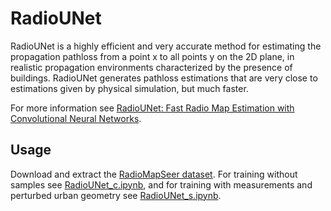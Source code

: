 # RadioUNet
RadioUNet is a highly efficient and very accurate method for estimating the propagation pathloss from a point x to all points y on the 2D plane, in realistic propagation environments characterized by the presence of buildings. RadioUNet generates pathloss estimations that are very close to estimations given by physical simulation, but much faster. 

For more information see [RadioUNet: Fast Radio Map Estimation with Convolutional Neural Networks](https://arxiv.org/pdf/1911.09002.pdf).



## Usage

Download and extract the [RadioMapSeer dataset](https://drive.google.com/open?id=1Lqxf2b1vL41BW4-PLXutDv1I4Z2UNgtV).
For training without samples see [RadioUNet_c.ipynb](/RadioUNet_c.ipynb), and for training with measurements and perturbed urban geometry see [RadioUNet_s.ipynb](/RadioUNet_s.ipynb).
